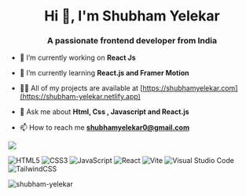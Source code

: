 
<h1 align="center">Hi 👋, I'm Shubham Yelekar</h1>  
<h3 align="center">A passionate frontend developer from India</h3>  

- 🔭 I’m currently working on **React Js**  
  
- 🌱 I’m currently learning **React.js and Framer Motion**  
  
- 👨‍💻 All of my projects are available at [https://shubhamyelekar.com](https://shubham-yelekar.netlify.app)  
  
- 💬 Ask me about **Html, Css , Javascript and React.js**  
  
- 📫 How to reach me **shubhamyelekar0@gmail.com**  
  

<img  src="https://github-readme-stats.vercel.app/api?username=Shubham-yelekar&show_icons=true&border_color=383838&border_radius=5&bg_color=1C1B1C&title_color=FECD67&icon_color=FECD67&text_color=FEFEFE"/>



![HTML5](https://img.shields.io/badge/html5-%23E34F26.svg?style=for-the-badge&logo=html5&logoColor=white) ![CSS3](https://img.shields.io/badge/css3-%231572B6.svg?style=for-the-badge&logo=css3&logoColor=white) ![JavaScript](https://img.shields.io/badge/javascript-%23323330.svg?style=for-the-badge&logo=javascript&logoColor=%23F7DF1E) ![React](https://img.shields.io/badge/react-%2320232a.svg?style=for-the-badge&logo=react&logoColor=%2361DAFB) ![Vite](https://img.shields.io/badge/vite-%23646CFF.svg?style=for-the-badge&logo=vite&logoColor=white) ![Visual Studio Code](https://img.shields.io/badge/Visual%20Studio%20Code-0078d7.svg?style=for-the-badge&logo=visual-studio-code&logoColor=white) ![TailwindCSS](https://img.shields.io/badge/tailwindcss-%2338B2AC.svg?style=for-the-badge&logo=tailwind-css&logoColor=white)



<p><img align="center" src="https://github-readme-streak-stats.herokuapp.com/?user=shubham-yelekar&" alt="shubham-yelekar" /></p>


